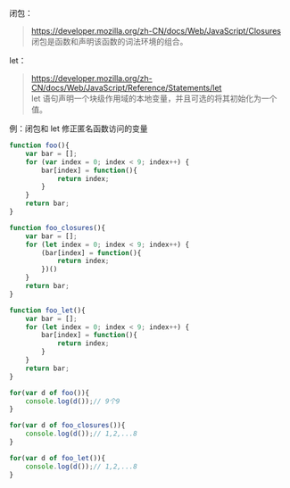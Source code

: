 闭包：

> <https://developer.mozilla.org/zh-CN/docs/Web/JavaScript/Closures>\
> 闭包是函数和声明该函数的词法环境的组合。

let：

> <https://developer.mozilla.org/zh-CN/docs/Web/JavaScript/Reference/Statements/let>\
> let 语句声明一个块级作用域的本地变量，并且可选的将其初始化为一个值。

例：闭包和 let 修正匿名函数访问的变量

```js
function foo(){
    var bar = [];
    for (var index = 0; index < 9; index++) {
        bar[index] = function(){
            return index;
        }
    }
    return bar;
}

function foo_closures(){
    var bar = [];
    for (let index = 0; index < 9; index++) {
        (bar[index] = function(){
            return index;
        })()
    }
    return bar;
}

function foo_let(){
    var bar = [];
    for (let index = 0; index < 9; index++) {
        bar[index] = function(){
            return index;
        }
    }
    return bar;
}

for(var d of foo()){
    console.log(d());// 9个9
}

for(var d of foo_closures()){
    console.log(d());// 1,2,...8
}

for(var d of foo_let()){
    console.log(d());// 1,2,...8
}
```
